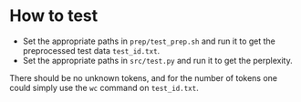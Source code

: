 # How to test

- Set the appropriate paths in `prep/test_prep.sh` and run it to get the preprocessed test data `test_id.txt`.
- Set the appropriate paths in `src/test.py` and run it to get the perplexity.

There should be no unknown tokens, and for the number of tokens one could simply use the `wc` command on `test_id.txt`.